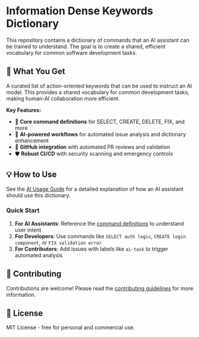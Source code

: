 # Information Dense Keywords Dictionary

This repository contains a dictionary of commands that an AI assistant can be trained to understand. The goal is to create a shared, efficient vocabulary for common software development tasks.

## 🎯 What You Get

A curated list of action-oriented keywords that can be used to instruct an AI model. This provides a shared vocabulary for common development tasks, making human-AI collaboration more efficient.

**Key Features:**

- 📝 **Core command definitions** for SELECT, CREATE, DELETE, FIX, and more
- 🤖 **AI-powered workflows** for automated issue analysis and dictionary enhancement
- 🔧 **GitHub integration** with automated PR reviews and validation
- 🛡️ **Robust CI/CD** with security scanning and emergency controls

## 💡 How to Use

See the [AI Usage Guide](examples/ai-usage-guide.md) for a detailed explanation of how an AI assistant should use this dictionary.

### Quick Start

1. **For AI Assistants**: Reference the [command definitions](information-dense-keywords.md) to understand user intent
2. **For Developers**: Use commands like `SELECT auth logic`, `CREATE login component`, or `FIX validation error`
3. **For Contributors**: Add issues with labels like `ai-task` to trigger automated analysis

## 🤝 Contributing

Contributions are welcome! Please read the [contributing guidelines](CONTRIBUTING.md) for more information.

## 📄 License

MIT License - free for personal and commercial use.
